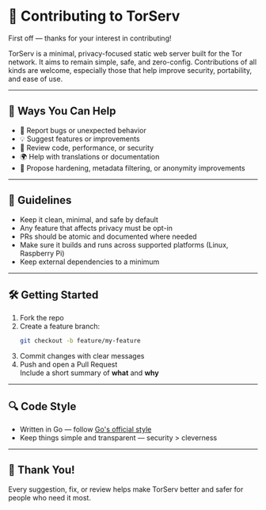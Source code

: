 # 🤝 Contributing to TorServ

First off — thanks for your interest in contributing!

TorServ is a minimal, privacy-focused static web server built for the Tor network. It aims to remain simple, safe, and zero-config. Contributions of all kinds are welcome, especially those that help improve security, portability, and ease of use.

---

## 🧰 Ways You Can Help

- 🚩 Report bugs or unexpected behavior
- 💡 Suggest features or improvements
- 🧪 Review code, performance, or security
- 🌍 Help with translations or documentation
- 🔐 Propose hardening, metadata filtering, or anonymity improvements

---

## 📜 Guidelines

- Keep it clean, minimal, and safe by default
- Any feature that affects privacy must be opt-in
- PRs should be atomic and documented where needed
- Make sure it builds and runs across supported platforms (Linux, Raspberry Pi)
- Keep external dependencies to a minimum

---

## 🛠️ Getting Started

1. Fork the repo
2. Create a feature branch:  
   ```bash
   git checkout -b feature/my-feature
   ```
3. Commit changes with clear messages
4. Push and open a Pull Request  
   Include a short summary of **what** and **why**

---

## 🔍 Code Style

- Written in Go — follow [Go's official style](https://golang.org/doc/effective_go)
- Keep things simple and transparent — security > cleverness

---

## 🫶 Thank You!

Every suggestion, fix, or review helps make TorServ better and safer for people who need it most.
